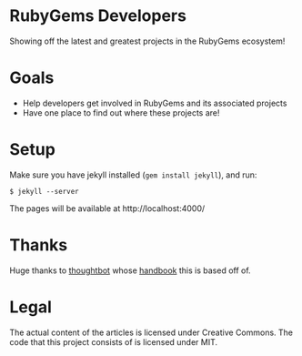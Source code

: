RubyGems Developers
===================

Showing off the latest and greatest projects in the RubyGems ecosystem!

Goals
=====

* Help developers get involved in RubyGems and its associated projects
* Have one place to find out where these projects are!

Setup
=====

Make sure you have jekyll installed (`gem install jekyll`), and run:

    $ jekyll --server

The pages will be available at http://localhost:4000/

Thanks
======

Huge thanks to [thoughtbot](http//thoughtbot.com) whose [handbook](http://handbook.thoughtbot.com) this is based off of.

Legal
=====

The actual content of the articles is licensed under Creative Commons. The code that this project consists of is licensed under MIT.
